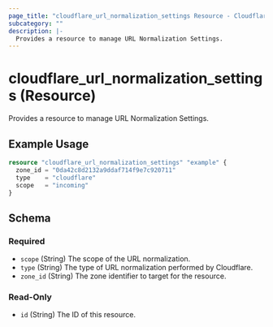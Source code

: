 ```yaml
---
page_title: "cloudflare_url_normalization_settings Resource - Cloudflare"
subcategory: ""
description: |-
  Provides a resource to manage URL Normalization Settings.
---
```


# cloudflare_url_normalization_settings (Resource)

Provides a resource to manage URL Normalization Settings.

## Example Usage

```terraform
resource "cloudflare_url_normalization_settings" "example" {
  zone_id = "0da42c8d2132a9ddaf714f9e7c920711"
  type    = "cloudflare"
  scope   = "incoming"
}
```
<!-- schema generated by tfplugindocs -->
## Schema

### Required

- `scope` (String) The scope of the URL normalization.
- `type` (String) The type of URL normalization performed by Cloudflare.
- `zone_id` (String) The zone identifier to target for the resource.

### Read-Only

- `id` (String) The ID of this resource.


